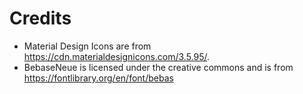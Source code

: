 Credits
=======

* Material Design Icons are from https://cdn.materialdesignicons.com/3.5.95/.
* BebaseNeue is licensed under the creative commons and is from https://fontlibrary.org/en/font/bebas